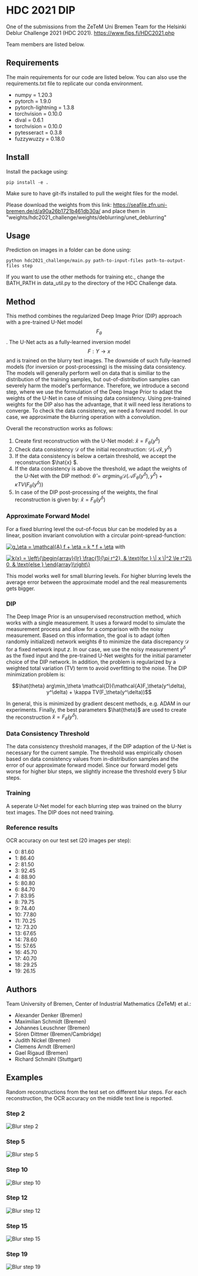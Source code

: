# HDC 2021 DIP
One of the submissions from the ZeTeM Uni Bremen Team for the Helsinki Deblur Challenge 2021 (HDC 2021).
https://www.fips.fi/HDC2021.php

Team members are listed below.

## Requirements
The main requirements for our code are listed below. You can also use the requirements.txt file to replicate our conda environment.
* numpy = 1.20.3
* pytorch = 1.9.0
* pytorch-lightning = 1.3.8
* torchvision = 0.10.0
* dival = 0.6.1
* torchvision = 0.10.0
* pytesseract = 0.3.8
* fuzzywuzzy = 0.18.0

## Install
Install the package using:

```
pip install -e .
```
Make sure to have git-lfs installed to pull the weight files for the model.

Please download the weights from this link:
https://seafile.zfn.uni-bremen.de/d/a90a26b1721b461db30a/
and place them in "weights/hdc2021_challenge/weights/deblurring/unet_deblurring"

## Usage
Prediction on images in a folder can be done using:

```
python hdc2021_challenge/main.py path-to-input-files path-to-output-files step
```

If you want to use the other methods for training etc., change the BATH_PATH in data_util.py to the directory of the HDC Challenge data. 

## Method
This method combines the regularized Deep Image Prior (DIP) approach with a pre-trained U-Net model $$F_\theta$$. The U-Net acts as a fully-learned inversion model $$F:Y \rightarrow x$$ and is trained on the blurry text images. The downside of such fully-learned models (for inversion or post-processing) is the missing data consistency. The models will generally perform well on data that is similiar to the distribution of the training samples, but out-of-distribution samples can severely harm the model's performance. Therefore, we introduce a second step, where we use the formulation of the Deep Image Prior to adapt the weights of the U-Net in case of missing data consistency. Using pre-trained weights for the DIP also has the advantage, that it will need less iterations to converge. To check the data consistency, we need a forward model. In our case, we approximate the blurring operation with a convolution.

Overall the reconstruction works as follows:
1. Create first reconstruction with the U-Net model: $\hat{x} = F_\theta(y^\delta)$
2. Check data consistency $\mathcal{D}$ of the initial reconstruction: $\mathcal{D}(\mathcal{A}\hat{x}, y^\delta)$
3. If the data consistency is below a certain threshold, we accept the reconstruction $\hat{x} $.
4. If the data consistency is above the threshold, we adapt the weights of the U-Net with the DIP method: $\hat{\theta} = arg\min_\theta \mathcal{D}(\mathcal{A}F_\theta(y^\delta), y^\delta) + \kappa TV(F_\theta(y^\delta))$
5. In case of the DIP post-processing of the weights, the final reconstruction is given by: $\hat{x} = F_\hat{\theta}(y^\delta)$

### Approximate Forward Model 
For a fixed blurring level the out-of-focus blur can be modeled by as a linear, position invariant convolution with a circular point-spread-function: 

<a href="https://www.codecogs.com/eqnedit.php?latex=g_\eta&space;=&space;\mathcal{A}&space;f&space;&plus;&space;\eta&space;=&space;k&space;*&space;f&space;&plus;&space;\eta" target="_blank"><img src="https://latex.codecogs.com/gif.latex?g_\eta&space;=&space;\mathcal{A}&space;f&space;&plus;&space;\eta&space;=&space;k&space;*&space;f&space;&plus;&space;\eta" title="g_\eta = \mathcal{A} f + \eta = k * f + \eta" /></a>
with 

<a href="https://www.codecogs.com/eqnedit.php?latex=k(x)&space;=&space;\left\{\begin{array}{lr}&space;\frac{1}{\pi&space;r^2},&space;&&space;\text{for&space;}&space;\|&space;x&space;\|^2&space;\le&space;r^2\\&space;0,&space;&&space;\text{else&space;}&space;\end{array}\right\}" target="_blank"><img src="https://latex.codecogs.com/gif.latex?k(x)&space;=&space;\left\{\begin{array}{lr}&space;\frac{1}{\pi&space;r^2},&space;&&space;\text{for&space;}&space;\|&space;x&space;\|^2&space;\le&space;r^2\\&space;0,&space;&&space;\text{else&space;}&space;\end{array}\right\}" title="k(x) = \left\{\begin{array}{lr} \frac{1}{\pi r^2}, & \text{for } \| x \|^2 \le r^2\\ 0, & \text{else } \end{array}\right\}" /></a>

This model works well for small blurring levels. For higher blurring levels the average error between the approximate model and the real measurements gets bigger.

### DIP
The Deep Image Prior is an unsupervised reconstruction method, which works with a single measurement. It uses a forward model to simulate the measurement process and allow for a comparison with the noisy measurement. Based on this information, the goal is to adapt (often randomly initialized) network weights $\theta$ to minimize the data discrepancy $\mathcal{D}$ for a fixed network input $z$. In our case, we use the noisy measurement $y^\delta$ as the fixed input and the pre-trained U-Net weights for the initial parameter choice of the DIP network. In addition, the problem is regularized by a weighted total variation (TV) term to avoid overfitting to the noise. The DIP minimization problem is:

$$\hat{theta} arg\min_\theta \mathcal{D}(\mathcal{A}F_\theta(y^\delta), y^\delta) + \kappa TV(F_\theta(y^\delta))$$

In general, this is minimized by gradient descent methods, e.g. ADAM in our experiments. Finally, the best parameters $\hat{theta}$ are used to create the reconstruction $\hat{x} = F_\hat{\theta}(y^\delta)$.

### Data Consistency Threshold
The data consistency threshold manages, if the DIP adaption of the U-Net is necessary for the current sample. The threshold was empirically chosen based on data consistency values from in-distribution samples and the error of our approximate forward model. Since our forward model gets worse for higher blur steps, we slightly increase the threshold every 5 blur steps.


### Training
A seperate U-Net model for each blurring step was trained on the blurry text images. The DIP does not need training.


### Reference results
OCR accuracy on our test set (20 images per step):
- 0: 81.60
- 1: 86.40
- 2: 81.50
- 3: 92.45
- 4: 88.90
- 5: 80.80
- 6: 84.70
- 7: 83.95
- 8: 79.75
- 9: 74.40
- 10: 77.80
- 11: 70.25
- 12: 73.20
- 13: 67.65
- 14: 78.60
- 15: 57.65
- 16: 45.70
- 17: 40.70
- 18: 29.25
- 19: 26.15

## Authors
Team University of Bremen, Center of Industrial Mathematics (ZeTeM) et al.:
- Alexander Denker (Bremen)
- Maximilian Schmidt (Bremen)
- Johannes Leuschner (Bremen)
- Sören Dittmer (Bremen/Cambridge)
- Judith Nickel (Bremen)
- Clemens Arndt (Bremen)
- Gael Rigaud (Bremen)
- Richard Schmähl (Stuttgart)

## Examples
Random reconstructions from the test set on different blur steps. For each
reconstruction, the OCR accuracy on the middle text line is reported.

### Step 2
![Blur step 2](example_images/step_2test_sample6.png "Step 2")

### Step 5
![Blur step 5](example_images/step_5test_sample15.png "Step 5")

### Step 10
![Blur step 10](example_images/step_10test_sample8.png "Step 10")

### Step 12
![Blur step 12](example_images/step_12test_sample7.png "Step 12")

### Step 15
![Blur step 15](example_images/step_15test_sample8.png "Step 15")

### Step 19
![Blur step 19](example_images/step_19test_sample12.png "Step 19")
